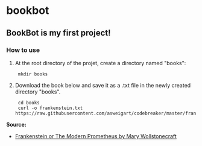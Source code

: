 # bookbot

## BookBot is my first project!

### How to use

1. At the root directory of the projet, create a directory named "books": 

        mkdir books
        
2. Download the book below and save it as a .txt file in the newly created directory "books".

        cd books
        curl -o frankenstein.txt https://raw.githubusercontent.com/asweigart/codebreaker/master/frankenstein.txt



**Source:**

- [Frankenstein or The Modern Prometheus by Mary Wollstonecraft](https://raw.githubusercontent.com/asweigart/codebreaker/master/frankenstein.txt)
